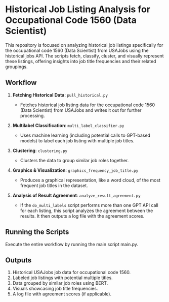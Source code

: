 # Historical Job Listing Analysis for Occupational Code 1560 (Data Scientist)

This repository is focused on analyzing historical job listings specifically for the occupational code 1560 (Data Scientist) from USAJobs using the historical jobs API. The scripts fetch, classify, cluster, and visually represent these listings, offering insights into job title frequencies and their related groupings.


## Workflow

1. **Fetching Historical Data**: `pull_historical.py`
   - Fetches historical job listing data for the occupational code 1560 (Data Scientist) from USAJobs and writes it out for further processing.
   
2. **Multilabel Classification**: `multi_label_classifier.py`
   - Uses machine learning (including potential calls to GPT-based models) to label each job listing with multiple job titles.
   
3. **Clustering**: `clustering.py`
   - Clusters the data to group similar job roles together.

4. **Graphics & Visualization**: `graphics_frequency_job_title.py`
   - Produces a graphical representation, like a word cloud, of the most frequent job titles in the dataset.

5. **Analysis of Result Agreement**: `analyze_result_agreement.py`
   - If the `do_multi_labels` script performs more than one GPT API call for each listing, this script analyzes the agreement between the results. It then outputs a log file with the agreement scores.

## Running the Scripts

Execute the entire workflow by running the main script main.py.

## Outputs

1. Historical USAJobs job data for occupational code 1560.
2. Labeled job listings with potential multiple titles.
3. Data grouped by similar job roles using BERT.
4. Visuals showcasing job title frequencies.
5. A log file with agreement scores (if applicable).
